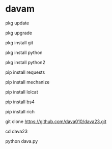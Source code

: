 # davam



pkg update

pkg upgrade

pkg install git

pkg install python

pkg install python2

pip install requests

pip install mechanize

pip install lolcat

pip install bs4

pip install rich

git clone https://github.com/dava010/dava23.git

cd dava23

python dava.py

